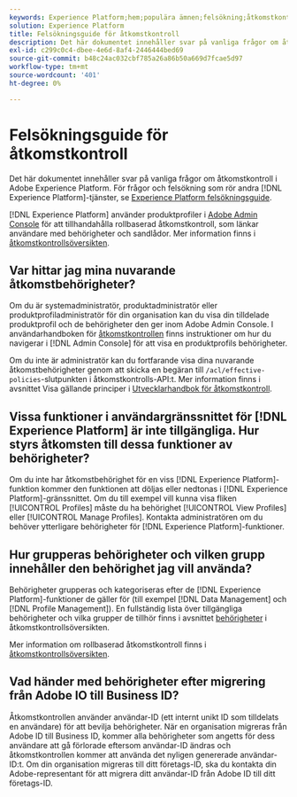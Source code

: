 ```yaml
---
keywords: Experience Platform;hem;populära ämnen;felsökning;åtkomstkontroll
solution: Experience Platform
title: Felsökningsguide för åtkomstkontroll
description: Det här dokumentet innehåller svar på vanliga frågor om åtkomstkontroll i Adobe Experience Platform.
exl-id: c299c0c4-dbee-4e6d-8af4-2446444bed69
source-git-commit: b48c24ac032cbf785a26a86b50a669d7fcae5d97
workflow-type: tm+mt
source-wordcount: '401'
ht-degree: 0%

---
```


# Felsökningsguide för åtkomstkontroll

Det här dokumentet innehåller svar på vanliga frågor om åtkomstkontroll i Adobe Experience Platform. För frågor och felsökning som rör andra [!DNL Experience Platform]-tjänster, se [Experience Platform felsökningsguide](../landing/troubleshooting.md).

[!DNL Experience Platform] använder produktprofiler i [Adobe Admin Console](https://adminconsole.adobe.com) för att tillhandahålla rollbaserad åtkomstkontroll, som länkar användare med behörigheter och sandlådor.  Mer information finns i [åtkomstkontrollsöversikten](home.md).

## Var hittar jag mina nuvarande åtkomstbehörigheter?

Om du är systemadministratör, produktadministratör eller produktprofiladministratör för din organisation kan du visa din tilldelade produktprofil och de behörigheter den ger inom Adobe Admin Console. I användarhandboken för [åtkomstkontrollen](./ui/overview.md) finns instruktioner om hur du navigerar i [!DNL Admin Console] för att visa en produktprofils behörigheter.

Om du inte är administratör kan du fortfarande visa dina nuvarande åtkomstbehörigheter genom att skicka en begäran till `/acl/effective-policies`-slutpunkten i åtkomstkontrolls-API:t. Mer information finns i avsnittet Visa gällande principer i [Utvecklarhandbok för åtkomstkontroll](./api/effective-policies.md).

## Vissa funktioner i användargränssnittet för [!DNL Experience Platform] är inte tillgängliga. Hur styrs åtkomsten till dessa funktioner av behörigheter?

Om du inte har åtkomstbehörighet för en viss [!DNL Experience Platform]-funktion kommer den funktionen att döljas eller nedtonas i [!DNL Experience Platform]-gränssnittet. Om du till exempel vill kunna visa fliken [!UICONTROL Profiles] måste du ha behörighet [!UICONTROL View Profiles] eller [!UICONTROL Manage Profiles]. Kontakta administratören om du behöver ytterligare behörigheter för [!DNL Experience Platform]-funktioner.

## Hur grupperas behörigheter och vilken grupp innehåller den behörighet jag vill använda?

Behörigheter grupperas och kategoriseras efter de [!DNL Experience Platform]-funktioner de gäller för (till exempel [!DNL Data Management] och [!DNL Profile Management]). En fullständig lista över tillgängliga behörigheter och vilka grupper de tillhör finns i avsnittet [behörigheter](home.md#permissions) i åtkomstkontrollsöversikten.

Mer information om rollbaserad åtkomstkontroll finns i [åtkomstkontrollsöversikten](home.md).

## Vad händer med behörigheter efter migrering från Adobe IO till Business ID?

Åtkomstkontrollen använder användar-ID (ett internt unikt ID som tilldelats en användare) för att bevilja behörigheter. När en organisation migreras från Adobe ID till Business ID, kommer alla behörigheter som angetts för dess användare att gå förlorade eftersom användar-ID ändras och åtkomstkontrollen kommer att använda det nyligen genererade användar-ID:t. Om din organisation migreras till ditt företags-ID, ska du kontakta din Adobe-representant för att migrera ditt användar-ID från Adobe ID till ditt företags-ID.
